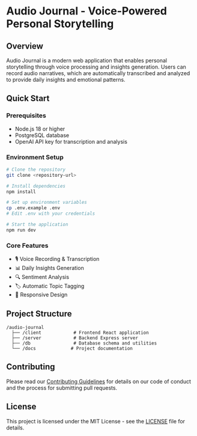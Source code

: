# Audio Journal - Voice-Powered Personal Storytelling

## Overview
Audio Journal is a modern web application that enables personal storytelling through voice processing and insights generation. Users can record audio narratives, which are automatically transcribed and analyzed to provide daily insights and emotional patterns.

## Quick Start

### Prerequisites
- Node.js 18 or higher
- PostgreSQL database
- OpenAI API key for transcription and analysis

### Environment Setup
```bash
# Clone the repository
git clone <repository-url>

# Install dependencies
npm install

# Set up environment variables
cp .env.example .env
# Edit .env with your credentials

# Start the application
npm run dev
```

### Core Features
- 🎙️ Voice Recording & Transcription
- 📊 Daily Insights Generation
- 🔍 Sentiment Analysis
- 🏷️ Automatic Topic Tagging
- 📱 Responsive Design

## Project Structure
```
/audio-journal
  ├── /client            # Frontend React application
  ├── /server            # Backend Express server
  ├── /db                # Database schema and utilities
  └── /docs             # Project documentation
```

## Contributing
Please read our [Contributing Guidelines](./CONTRIBUTING.md) for details on our code of conduct and the process for submitting pull requests.

## License
This project is licensed under the MIT License - see the [LICENSE](./LICENSE) file for details.
